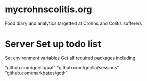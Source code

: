 # mycrohnscolitis.org
Food diary and analytics targetted at Crohns and Colitis sufferers

Server Set up todo list
================

Set environment variables
Get all required packages including:

"github.com/gorilla/pat"
"github.com/gorilla/sessions"
"github.com/markbates/goth"



